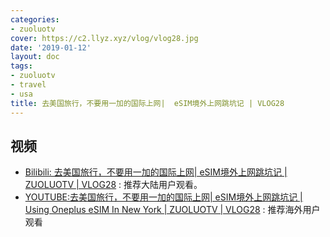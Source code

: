 ```yaml
---
categories:
- zuoluotv
cover: https://c2.llyz.xyz/vlog/vlog28.jpg
date: '2019-01-12'
layout: doc
tags:
- zuoluotv
- travel
- usa
title: 去美国旅行，不要用一加的国际上网|  eSIM境外上网跳坑记 | VLOG28
---
```


## 视频

- [Bilibili: 去美国旅行，不要用一加的国际上网| eSIM境外上网跳坑记 | ZUOLUOTV | VLOG28](https://www.bilibili.com/video/av40614699/) : 推荐大陆用户观看。
- [YOUTUBE:去美国旅行，不要用一加的国际上网| eSIM境外上网跳坑记 | Using Oneplus eSIM In New York | ZUOLUOTV | VLOG28](https://www.youtube.com/watch?v=C9ajYBAPzyE) : 推荐海外用户观看
